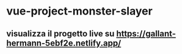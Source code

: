 # vue-project-monster-slayer

## visualizza il progetto live su https://gallant-hermann-5ebf2e.netlify.app/
